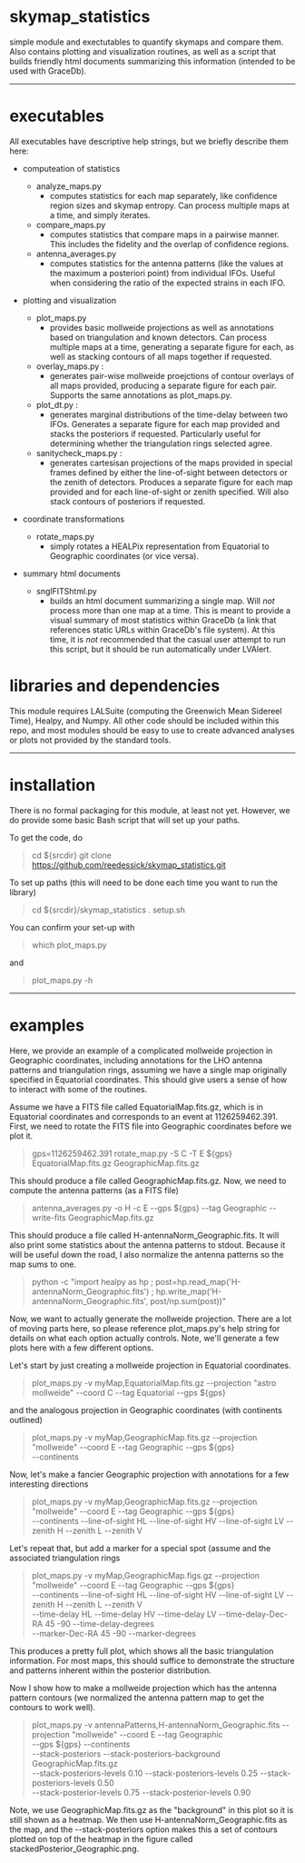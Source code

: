 # skymap_statistics
simple module and exectutables to quantify skymaps and compare them. Also contains plotting and visualization routines, as well as a script that builds friendly html documents summarizing this information (intended to be used with GraceDb).

--------------------------------------------------

# executables

All executables have descriptive help strings, but we briefly describe them here:

  - computeation of statistics
    - analyze_maps.py 
        - computes statistics for each map separately, like confidence region sizes and skymap entropy. Can process multiple maps at a time, and simply iterates.
    - compare_maps.py 
        - computes statistics that compare maps in a pairwise manner. This includes the fidelity and the overlap of confidence regions. 
    - antenna_averages.py 
        - computes statistics for the antenna patterns (like the values at the maximum a posteriori point) from individual IFOs. Useful when considering the ratio of the expected strains in each IFO.

  - plotting and visualization
    - plot_maps.py 
        - provides basic mollweide projections as well as annotations based on triangulation and known detectors. Can process multiple maps at a time, generating a separate figure for each, as well as stacking contours of all maps together if requested.
    - overlay_maps.py :
        - generates pair-wise mollweide proejctions of contour overlays of all maps provided, producing a separate figure for each pair. Supports the same annotations as plot_maps.py.
    - plot_dt.py :
        - generates marginal distributions of the time-delay between two IFOs. Generates a separate figure for each map provided and stacks the posteriors if requested. Particularly useful for determining whether the triangulation rings selected agree.
    - sanitycheck_maps.py : 
        - generates cartesisan projections of the maps provided in special frames defined by either the line-of-sight between detectors or the zenith of detectors. Produces a separate figure for each map provided and for each line-of-sight or zenith specified. Will also stack contours of posteriors if requested.

  - coordinate transformations
    - rotate_maps.py
         - simply rotates a HEALPix representation from Equatorial to Geographic coordinates (or vice versa). 

  - summary html documents
    - snglFITShtml.py
        - builds an html document summarizing a single map. Will *not* process more than one map at a time. This is meant to provide a visual summary of most statistics within GraceDb (a link that references static URLs within GraceDb's file system). At this time, it is *not* recommended that the casual user attempt to run this script, but it should be run automatically under LVAlert.

# libraries and dependencies

This module requires LALSuite (computing the Greenwich Mean Sidereel Time), Healpy, and Numpy. All other code should be included within this repo, and most modules should be easy to use to create advanced analyses or plots not provided by the standard tools. 

--------------------------------------------------

# installation

There is no formal packaging for this module, at least not yet. However, we do provide some basic Bash script that will set up your paths. 

To get the code, do

> cd ${srcdir}
> git clone https://github.com/reedessick/skymap_statistics.git

To set up paths (this will need to be done each time you want to run the library)

> cd ${srcdir}/skymap_statistics
> . setup.sh

You can confirm your set-up with

> which plot_maps.py

and

> plot_maps.py -h

--------------------------------------------------

# examples

Here, we provide an example of a complicated mollweide projection in Geographic coordinates, including annotations for the LHO antenna patterns and triangulation rings, assuming we have a single map originally specified in Equatorial coordinates. This should give users a sense of how to interact with some of the routines.

Assume we have a FITS file called EquatorialMap.fits.gz, which is in Equatorial coordinates and corresponds to an event at 1126259462.391. First, we need to rotate the FITS file into Geographic coordinates before we plot it.

> gps=1126259462.391
> rotate_map.py -S C -T E ${gps} EquatorialMap.fits.gz GeographicMap.fits.gz

This should produce a file called GeographicMap.fits.gz. Now, we need to compute the antenna patterns (as a FITS file)

> antenna_averages.py -o H -c E --gps ${gps} --tag Geographic --write-fits GeographicMap.fits.gz

This should produce a file called H-antennaNorm_Geographic.fits. It will also print some statistics about the antenna patterns to stdout. Because it will be useful down the road, I also normalize the antenna patterns so the map sums to one.

> python -c "import healpy as hp ; post=hp.read_map('H-antennaNorm_Geographic.fits') ; hp.write_map('H-antennaNorm_Geographic.fits', post/np.sum(post))"

Now, we want to actually generate the mollweide projection. There are a lot of moving parts here, so please reference plot_maps.py's help string for details on what each option actually controls. Note, we'll generate a few plots here with a few different options.

Let's start by just creating a mollweide projection in Equatorial coordinates.

> plot_maps.py -v myMap,EquatorialMap.fits.gz --projection "astro mollweide" --coord C --tag Equatorial --gps ${gps}

and the analogous projection in Geographic coordinates (with continents outlined)

> plot_maps.py -v myMap,GeographicMap.fits.gz --projection "mollweide" --coord E --tag Geographic --gps ${gps} \
> --continents

Now, let's make a fancier Geographic projection with annotations for a few interesting directions

> plot_maps.py -v myMap,GeographicMap.fits.gz --projection "mollweide" --coord E --tag Geographic --gps ${gps} \
> --continents --line-of-sight HL --line-of-sight HV --line-of-sight LV --zenith H --zenith L --zenith V

Let's repeat that, but add a marker for a special spot (assume and the associated triangulation rings

> plot_maps.py -v myMap,GeographicMap.figs.gz --projection "mollweide" --coord E --tag Geographic --gps ${gps} \
> --continents --line-of-sight HL --line-of-sight HV --line-of-sight LV --zenith H --zenith L --zenith V \
> --time-delay HL --time-delay HV --time-delay LV --time-delay-Dec-RA 45 -90 --time-delay-degrees \
> --marker-Dec-RA 45 -90 --marker-degrees

This produces a pretty full plot, which shows all the basic triangulation information. For most maps, this should suffice to demonstrate the structure and patterns inherent within the posterior distribution.

Now I show how to make a mollweide projection which has the antenna pattern contours (we normalized the antenna pattern map to get the contours to work well).

> plot_maps.py -v antennaPatterns,H-antennaNorm_Geographic.fits --projection "mollweide" --coord E --tag Geographic \
> --gps ${gps} --continents \
> --stack-posteriors --stack-posteriors-background GeographicMap.fits.gz \
> --stack-posteriors-levels 0.10 --stack-posteriors-levels 0.25 --stack-posteriors-levels 0.50 \
> --stack-posterior-levels 0.75 --stack-posterior-levels 0.90

Note, we use GeographicMap.fits.gz as the "background" in this plot so it is still shown as a heatmap. We then use H-antennaNorm_Geographic.fits as the map, and the --stack-posteriors option makes this a set of contours plotted on top of the heatmap in the figure called stackedPosterior_Geographic.png.
